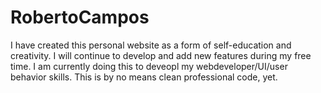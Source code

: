 # RobertoCampos
I have created this personal website as a form of self-education and creativity. I will continue to develop and add new features during my free time.
I am currently doing this to deveopl my webdeveloper/UI/user behavior skills.
This is by no means clean professional code, yet. 
